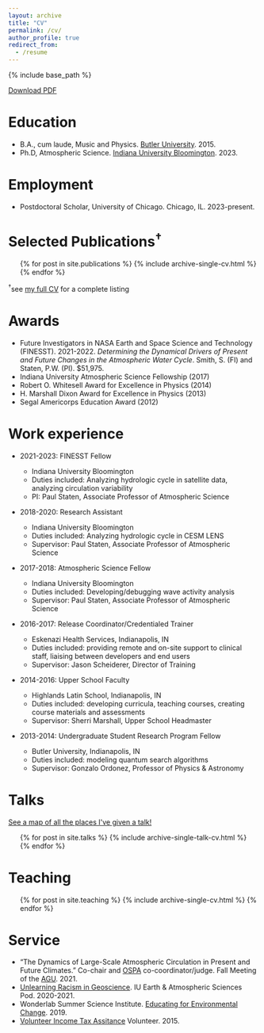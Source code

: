 ```yaml
---
layout: archive
title: "CV"
permalink: /cv/
author_profile: true
redirect_from:
  - /resume
---
```


{% include base_path %}

[Download PDF](/files/CV.pdf)

Education
======
* B.A., cum laude, Music and Physics. [Butler University](https://www.butler.edu/arts-sciences/physics-astronomy-astrophysics/). 2015.
* Ph.D, Atmospheric Science. [Indiana University Bloomington](https://earth.indiana.edu/). 2023.

Employment
====== 
* Postdoctoral Scholar, University of Chicago. Chicago, IL. 2023-present.

Selected Publications<sup>&#8224;</sup>
======
  <ul>{% for post in site.publications %}
    {% include archive-single-cv.html %}
  {% endfor %}</ul>

<sup>&#8224;</sup>see [my full CV](/files/CV.pdf) for a complete listing

Awards
======
* Future Investigators in NASA Earth and Space Science and Technology (FINESST). 2021-2022. _Determining the Dynamical Drivers of Present and Future Changes in the Atmospheric Water Cycle_. Smith, S. (FI) and Staten, P.W. (PI). $51,975.
* Indiana University Atmospheric Science Fellowship (2017)
* Robert O. Whitesell Award for Excellence in Physics (2014)
* H. Marshall Dixon Award for Excellence in Physics (2013)
* Segal Americorps Education Award (2012)

Work experience
======
* 2021-2023: FINESST Fellow
  * Indiana University Bloomington
  * Duties included: Analyzing hydrologic cycle in satellite data, analyzing circulation variability
  * PI: Paul Staten, Associate Professor of Atmospheric Science

* 2018-2020: Research Assistant
  * Indiana University Bloomington
  * Duties included: Analyzing hydrologic cycle in CESM LENS
  * Supervisor: Paul Staten, Associate Professor of Atmospheric Science

* 2017-2018: Atmospheric Science Fellow
  * Indiana University Bloomington
  * Duties included: Developing/debugging wave activity analysis
  * Supervisor: Paul Staten, Associate Professor of Atmospheric Science

* 2016-2017: Release Coordinator/Credentialed Trainer
  * Eskenazi Health Services, Indianapolis, IN
  * Duties included: providing remote and on-site support to clinical staff, liaising between developers and end users
  * Supervisor: Jason Scheiderer, Director of Training

* 2014-2016: Upper School Faculty
  * Highlands Latin School, Indianapolis, IN
  * Duties included: developing curricula, teaching courses, creating course materials and assessments
  * Supervisor: Sherri Marshall, Upper School Headmaster

* 2013-2014: Undergraduate Student Research Program Fellow
  * Butler University, Indianapolis, IN
  * Duties included: modeling quantum search algorithms
  * Supervisor: Gonzalo Ordonez, Professor of Physics & Astronomy

Talks
======
[See a map of all the places I've given a talk!](/talkmap.html)
  <ul>{% for post in site.talks %}
    {% include archive-single-talk-cv.html %}
  {% endfor %}</ul>
  
Teaching
======
  <ul>{% for post in site.teaching %}
    {% include archive-single-cv.html %}
  {% endfor %}</ul>
  
Service
======
* “The Dynamics of Large-Scale Atmospheric Circulation in Present and Future Climates.” Co-chair and [OSPA](https://www.agu.org/Learn-and-Develop/Learn/Student-Competitions/OSPA) co-coordinator/judge. Fall Meeting of the [AGU](https://www.agu.org). 2021.
* [Unlearning Racism in Geoscience](https://urgeoscience.org/). IU Earth & Atmospheric Sciences Pod. 2020-2021.
* Wonderlab Summer Science Institute. [Educating for Environmental Change](https://eri.iu.edu/research/projects/educating-for-environmental-change.html). 2019.
* [Volunteer Income Tax Assitance](https://www.irs.gov/individuals/irs-vita-grant-program) Volunteer. 2015.
